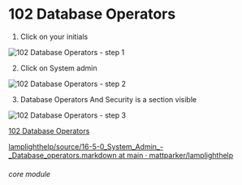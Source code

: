 # 102 Database Operators


1. Click on your initials

![102 Database Operators - step 1](102_Database_Operators_im_1.png)

2. Click on System admin

![102 Database Operators - step 2](102_Database_Operators_im_2.png)

3. Database Operators And Security is a section visible

![102 Database Operators - step 3](102_Database_Operators_im_3.png)

[102 Database Operators](/help/index/p/102)

[lamplighthelp/source/16-5-0_System_Admin_-_Database_operators.markdown at main · ](https://github.com/mattparker/lamplighthelp/blob/main/source/16-5-0_System_Admin_-_Database_operators.markdown)[mattparker](https://github.com/mattparker/lamplighthelp/blob/main/source/16-5-0_System_Admin_-_Database_operators.markdown)[/](https://github.com/mattparker/lamplighthelp/blob/main/source/16-5-0_System_Admin_-_Database_operators.markdown)[lamplighthelp](https://github.com/mattparker/lamplighthelp/blob/main/source/16-5-0_System_Admin_-_Database_operators.markdown)


###### core module